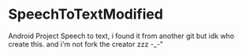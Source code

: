 # SpeechToTextModified
Android Project Speech to text, i found it from another git but idk who create this. and i'm not fork the creator zzz -_-"
